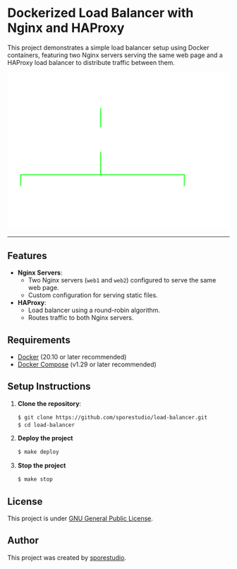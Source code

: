 # Dockerized Load Balancer with Nginx and HAProxy

This project demonstrates a simple load balancer setup using Docker containers, featuring two Nginx servers serving the same web page and a HAProxy load balancer to distribute traffic between them.

<div align="center">
  <img src=".assets/imgs/haproxy-diag.png" alt="haproxy-diagram">
</div>

---

## Features

- **Nginx Servers**:
  - Two Nginx servers (`web1` and `web2`) configured to serve the same web page.
  - Custom configuration for serving static files.
- **HAProxy**:
  - Load balancer using a round-robin algorithm.
  - Routes traffic to both Nginx servers.


## Requirements

- [Docker](https://www.docker.com/) (20.10 or later recommended)
- [Docker Compose](https://docs.docker.com/compose/) (v1.29 or later recommended)

## Setup Instructions

1. **Clone the repository**:
    ```bash
    $ git clone https://github.com/sporestudio/load-balancer.git
    $ cd load-balancer
    ```

2. **Deploy the project**
    ```bash
    $ make deploy
    ```

3. **Stop the project**
    ```bash
    $ make stop
    ```

## License

This project is under <a href="https://github.com/sporestudio/load-balancer/blob/main/LICENSE">GNU General Public License</a>.

## Author

This project was created by <a href="https://github.com/sporestudio/">sporestudio</a>.